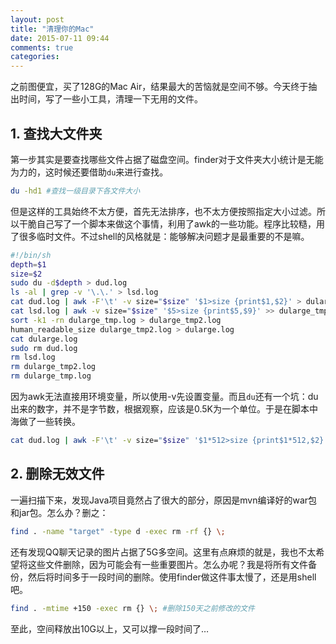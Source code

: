 ```yaml
---
layout: post
title: "清理你的Mac"
date: 2015-07-11 09:44
comments: true
categories: 
---
```

之前图便宜，买了128G的Mac Air，结果最大的苦恼就是空间不够。今天终于抽出时间，写了一些小工具，清理一下无用的文件。

<!--more-->

## 1. 查找大文件夹

第一步其实是要查找哪些文件占据了磁盘空间。finder对于文件夹大小统计是无能为力的，这时候还要借助`du`来进行查找。

```bash
du -hd1 #查找一级目录下各文件大小
```

但是这样的工具始终不太方便，首先无法排序，也不太方便按照指定大小过滤。所以干脆自己写了一个脚本来做这个事情，利用了awk的一些功能。程序比较糙，用了很多临时文件。不过shell的风格就是：能够解决问题才是最重要的不是嘛。

```bash
#!/bin/sh
depth=$1
size=$2
sudo du -d$depth > dud.log
ls -al | grep -v '\.\.' > lsd.log
cat dud.log | awk -F'\t' -v size="$size" '$1>size {print$1,$2}' > dularge_tmp.log #awk无法直接用环境变量，所以使用-v先设置变量
cat lsd.log | awk -v size="$size" '$5>size {print$5,$9}' >> dularge_tmp.log 
sort -k1 -rn dularge_tmp.log > dularge_tmp2.log
human_readable_size dularge_tmp2.log > dularge.log
cat dularge.log
sudo rm dud.log
rm lsd.log
rm dularge_tmp2.log
rm dularge_tmp.log
```

因为awk无法直接用环境变量，所以使用-v先设置变量。而且`du`还有一个坑：du出来的数字，并不是字节数，根据观察，应该是0.5K为一个单位。于是在脚本中海做了一些转换。

```bash
cat dud.log | awk -F'\t' -v size="$size" '$1*512>size {print$1*512,$2}' > dularge_tmp.log #计算大小的时候，需要*512
```

## 2. 删除无效文件

一遍扫描下来，发现Java项目竟然占了很大的部分，原因是mvn编译好的war包和jar包。怎么办？删之：

```bash
find . -name "target" -type d -exec rm -rf {} \;
```

还有发现QQ聊天记录的图片占据了5G多空间。这里有点麻烦的就是，我也不太希望将这些文件删除，因为可能会有一些重要图片。怎么办呢？我是将所有文件备份，然后将时间多于一段时间的删除。使用finder做这件事太慢了，还是用shell吧。

```bash
find . -mtime +150 -exec rm {} \; #删除150天之前修改的文件
```

至此，空间释放出10G以上，又可以撑一段时间了…